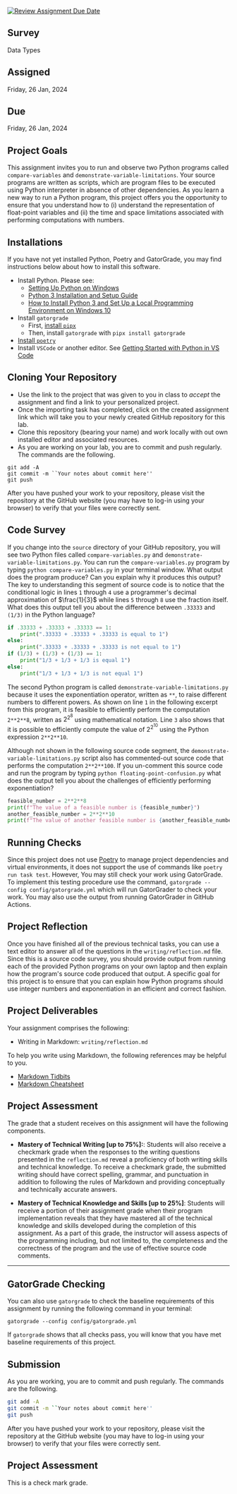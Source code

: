 [![Review Assignment Due Date](https://classroom.github.com/assets/deadline-readme-button-24ddc0f5d75046c5622901739e7c5dd533143b0c8e959d652212380cedb1ea36.svg)](https://classroom.github.com/a/J4jMvd5U)
## Survey

Data Types

## Assigned

Friday, 26 Jan, 2024

## Due

Friday, 26 Jan, 2024

## Project Goals

This assignment invites you to run and observe two Python programs called `compare-variables` and `demonstrate-variable-limitations`. Your source programs are written as scripts, which are program files to be executed using Python interpreter in absence of other dependencies. As you learn a new way to run a Python program, this project offers you the opportunity to ensure that you understand how to (i) understand the representation of float-point variables and (ii) the time and space limitations associated with performing computations with numbers.

## Installations

If you have not yet installed Python, Poetry and GatorGrade, you may find instructions below about how to install this software.

- Install Python. Please see:
  - [Setting Up Python on Windows](https://realpython.com/lessons/python-windows-setup/)
  - [Python 3 Installation and Setup Guide](https://realpython.com/installing-python/)
  - [How to Install Python 3 and Set Up a Local Programming Environment on Windows 10](https://www.digitalocean.com/community/tutorials/how-to-install-python-3-and-set-up-a-local-programming-environment-on-windows-10)
- Install `gatorgrade`
  - First, [install `pipx`](https://pypa.github.io/pipx/installation/)
  - Then, install `gatorgrade` with `pipx install gatorgrade`
- [Install `poetry`](https://python-poetry.org/docs/)
- Install `VSCode` or another editor. See [Getting Started with Python in VS Code](https://code.visualstudio.com/docs/python/python-tutorial)

## Cloning Your Repository

 + Use the link to the project that was given to you in class to _accept_ the assignment and find a link to your personalized project.
 + Once the importing task has completed, click on the created assignment link which will take you to your newly created GitHub repository for this lab.
 + Clone this repository (bearing your name) and work locally with out own installed editor and associated resources.
 + As you are working on your lab, you are to commit and push regularly. The commands are the following.

 ```
git add -A
git commit -m ``Your notes about commit here''
git push
```

After you have pushed your work to your repository, please visit the repository at the GitHub website (you may have to log-in using your browser) to verify that your files were correctly sent.

## Code Survey

If you change into the `source` directory of your GitHub repository, you will see two Python files called `compare-variables.py` and `demonstrate-variable-limitations.py`. You can run the `compare-variables.py` program by typing `python compare-variables.py` in your terminal window. What output does the program produce? Can you explain why it produces this output? The key to understanding this segment of source code is to notice that the conditional logic in lines `1` through `4` use a programmer's decimal approximation of $\frac{1}{3}$ while lines `5` through `8` use the fraction itself.  What does this output tell you about the difference between `.33333` and `(1/3)` in the Python language?

```python linenums="1"
if .33333 + .33333 + .33333 == 1:
    print(".33333 + .33333 + .33333 is equal to 1")
else:
    print(".33333 + .33333 + .33333 is not equal to 1")
if (1/3) + (1/3) + (1/3) == 1:
    print("1/3 + 1/3 + 1/3 is equal 1")
else:
    print("1/3 + 1/3 + 1/3 is not equal 1")
```

The second Python program is called `demonstrate-variable-limitations.py` because it uses the exponentiation operator, written as `**`, to raise different numbers to different powers. As shown on line `1` in the following excerpt from this program, it is feasible to efficiently perform the computation `2**2**8`, written as $2^{2^8}$ using mathematical notation. Line `3` also shows that it is possible to efficiently compute the value of $2^{2^{10}}$ using the Python expression `2**2**10`.

Although not shown in the following source code segment, the `demonstrate-variable-limitations.py` script also has commented-out source code that performs the computation `2**2**100`. If you un-comment this source code and run the program by typing `python floating-point-confusion.py` what does the output tell you about the challenges of efficiently performing exponentiation?

```python linenums="1"
feasible_number = 2**2**8
print(f"The value of a feasible number is {feasible_number}")
another_feasible_number = 2**2**10
print(f"The value of another feasible number is {another_feasible_number}")
```

## Running Checks

Since this project does not use [Poetry](https://python-poetry.org/) to manage project dependencies and virtual environments, it does not support the use of commands like `poetry run task test`. However, You may still check your work using GatorGrade. To implement this testing procedure use the command, `gatorgrade --config config/gatorgrade.yml` which will run GatorGrader to check your work. You may also use the output from running GatorGrader in GitHub Actions.

## Project Reflection

Once you have finished all of the previous technical tasks, you can use a text editor to answer all of the questions in the `writing/reflection.md` file. Since this is a source code survey, you should provide output from running each of the provided Python programs on your own laptop and then explain how the program's source code produced that output. A specific goal for this project is to ensure that you can explain how Python programs should use integer numbers and exponentiation in an efficient and correct fashion.


## Project Deliverables

Your assignment comprises the following:
  + Writing in Markdown: `writing/reflection.md`

 To help you write using Markdown, the following references may be helpful to you.
  + [Markdown Tidbits](https://www.youtube.com/watch?v=s-oSuHFVnR4)
  + [Markdown Cheatsheet](https://github.com/adam-p/markdown-here/wiki/Markdown-Cheatsheet)


## Project Assessment

The grade that a student receives on this assignment will have the following components.

- **Mastery of Technical Writing [up to 75%]:**: Students will also receive a checkmark grade when the responses to the writing questions presented in the `reflection.md` reveal a proficiency of both writing skills and technical knowledge. To receive a checkmark grade, the submitted writing should have correct spelling, grammar, and punctuation in addition to following the rules of Markdown and providing conceptually and technically accurate answers.

- **Mastery of Technical Knowledge and Skills [up to 25%]**: Students will receive a portion of their assignment grade when their program implementation reveals that they have mastered all of the technical knowledge and skills developed during the completion of this assignment. As a part of this grade, the instructor will assess aspects of the programming including, but not limited to, the completeness and the correctness of the program and the use of effective source code comments.

---

## GatorGrade Checking

You can also use `gatorgrade` to check the baseline requirements of this assignment by running the following command in your terminal:

`gatorgrade --config config/gatorgrade.yml`

If `gatorgrade` shows that all checks pass, you will know that you have met baseline requirements of this project.

## Submission

As you are working, you are to commit and push regularly. The commands are the following.

```bash
git add -A
git commit -m ``Your notes about commit here''
git push
```

After you have pushed your work to your repository, please visit the repository at the GitHub website (you may have to log-in using your browser) to verify that your files were correctly sent.

## Project Assessment

This is a check mark grade.

